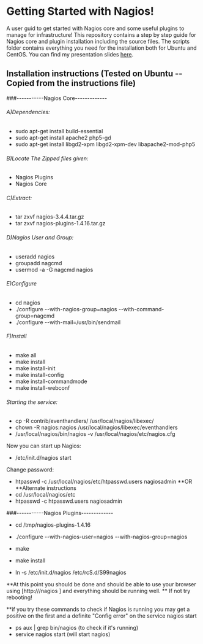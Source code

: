 # Getting Started with Nagios!
A user guid to get started with Nagios core and some useful plugins to manage for infrastructure!
This repository contains a step by step guide for Nagios core and plugin installation including the source files.
The scripts folder contains everything you need for the installation both for Ubuntu and CentOS.
You can find my presentation slides [here](http://www.slideshare.net/PanagiotisGarefalaki/storage-managment-using-nagios).


## Installation instructions (Tested on Ubuntu -- Copied from the instructions file)
###-----------Nagios Core-------------
###### A)Dependencies:
  * sudo apt-get install build-essential
  * sudo apt-get install apache2 php5-gd
  * sudo apt-get install libgd2-xpm libgd2-xpm-dev libapache2-mod-php5

###### B)Locate The Zipped files given:
  * Nagios Plugins
  * Nagios Core

###### C)Extract:
  * tar zxvf nagios-3.4.4.tar.gz
  * tar zxvf nagios-plugins-1.4.16.tar.gz

###### D)Nagios User and Group:
  * useradd nagios
  * groupadd nagcmd
  * usermod -a -G nagcmd nagios

###### E)Configure
  * cd nagios
  * ./configure --with-nagios-group=nagios --with-command-group=nagcmd 
  * ./configure --with-mail=/usr/bin/sendmail

###### F)Install 
  * make all
  * make install
  * make install-init
  * make install-config
  * make install-commandmode
  * make install-webconf

###### Starting the service:
  * cp -R contrib/eventhandlers/ /usr/local/nagios/libexec/
  * chown -R nagios:nagios /usr/local/nagios/libexec/eventhandlers
  * /usr/local/nagios/bin/nagios -v /usr/local/nagios/etc/nagios.cfg

  Now you can start up Nagios:
  * /etc/init.d/nagios start

  Change password:
  * htpasswd -c /usr/local/nagios/etc/htpasswd.users nagiosadmin
  **OR
  **Alternate instructions
  * cd /usr/local/nagios/etc 
  * htpasswd -c htpasswd.users nagiosadmin

###-----------Nagios Plugins-------------
  * cd /tmp/nagios-plugins-1.4.16
  * ./configure --with-nagios-user=nagios --with-nagios-group=nagios
  * make
  * make install

  * ln -s /etc/init.d/nagios /etc/rcS.d/S99nagios

**At this point you should be done and should be able to use your browser using [http://<your nagios ip>/nagios ] and everything should be running well. **
If not try rebooting!

**if you try these commands to check if Nagios is running you may get a positive on the first and a definite "Config error" on the service nagios start
* ps aux | grep bin/nagios (to check if it's running)
* service nagios start (will start nagios)
